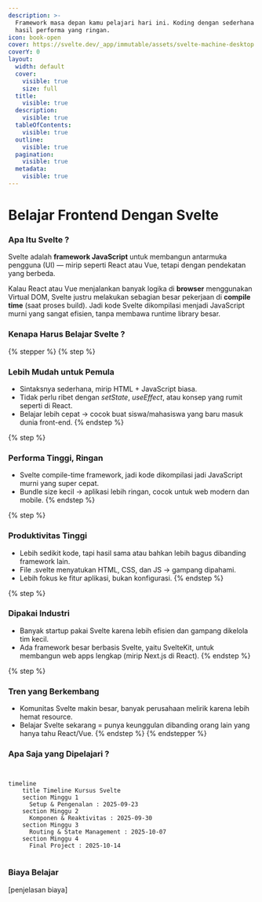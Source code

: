 ```yaml
---
description: >-
  Framework masa depan kamu pelajari hari ini. Koding dengan sederhana dengan
  hasil performa yang ringan.
icon: book-open
cover: https://svelte.dev/_app/immutable/assets/svelte-machine-desktop.B6JkAIR3.png
coverY: 0
layout:
  width: default
  cover:
    visible: true
    size: full
  title:
    visible: true
  description:
    visible: true
  tableOfContents:
    visible: true
  outline:
    visible: true
  pagination:
    visible: true
  metadata:
    visible: true
---
```


# Belajar Frontend Dengan Svelte

### Apa Itu Svelte ?

Svelte adalah **framework JavaScript** untuk membangun antarmuka pengguna (UI) — mirip seperti React atau Vue, tetapi dengan pendekatan yang berbeda.

Kalau React atau Vue menjalankan banyak logika di **browser** menggunakan Virtual DOM, Svelte justru melakukan sebagian besar pekerjaan di **compile time** (saat proses build). Jadi kode Svelte dikompilasi menjadi JavaScript murni yang sangat efisien, tanpa membawa runtime library besar.

### Kenapa Harus Belajar Svelte ?

{% stepper %}
{% step %}
### Lebih Mudah untuk Pemula

* Sintaksnya sederhana, mirip HTML + JavaScript biasa.
* Tidak perlu ribet dengan _setState_, _useEffect_, atau konsep yang rumit seperti di React.
* Belajar lebih cepat → cocok buat siswa/mahasiswa yang baru masuk dunia front-end.
{% endstep %}

{% step %}
### Performa Tinggi, Ringan

* Svelte compile-time framework, jadi kode dikompilasi jadi JavaScript murni yang super cepat.
* Bundle size kecil → aplikasi lebih ringan, cocok untuk web modern dan mobile.
{% endstep %}

{% step %}
### Produktivitas Tinggi

* Lebih sedikit kode, tapi hasil sama atau bahkan lebih bagus dibanding framework lain.
* File .svelte menyatukan HTML, CSS, dan JS → gampang dipahami.
* Lebih fokus ke fitur aplikasi, bukan konfigurasi.
{% endstep %}

{% step %}
### Dipakai Industri

* Banyak startup pakai Svelte karena lebih efisien dan gampang dikelola tim kecil.
* Ada framework besar berbasis Svelte, yaitu SvelteKit, untuk membangun web apps lengkap (mirip Next.js di React).
{% endstep %}

{% step %}
### Tren yang Berkembang

* Komunitas Svelte makin besar, banyak perusahaan melirik karena lebih hemat resource.
* Belajar Svelte sekarang = punya keunggulan dibanding orang lain yang hanya tahu React/Vue.
{% endstep %}
{% endstepper %}

### Apa Saja yang Dipelajari ?

```mermaid


timeline
    title Timeline Kursus Svelte
    section Minggu 1
      Setup & Pengenalan : 2025-09-23
    section Minggu 2
      Komponen & Reaktivitas : 2025-09-30
    section Minggu 3
      Routing & State Management : 2025-10-07
    section Minggu 4
      Final Project : 2025-10-14


```

### Biaya Belajar

\[penjelasan biaya]
